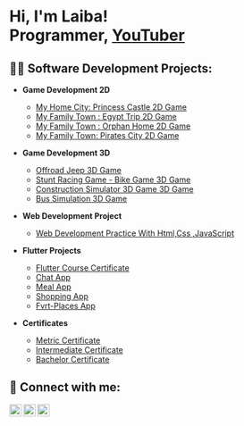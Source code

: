 <h1>Hi, I'm Laiba! <br/><a">Programmer</a>, <a href="https://www.youtube.com/@tastelab_by_laiba">YouTuber</a></h1>

<h2>👨‍💻 Software Development Projects:</h2>

- <b> Game Development 2D</b>
  - [My Home City: Princess Castle 2D Game ](https://play.google.com/store/apps/details?id=com.dandyshandy.Princess.castle&pcampaignid=web_share)
  -  [My Family Town : Egypt Trip  2D Game ](https://play.google.com/store/apps/details?id=com.myfamilytown.egypt.museum&pcampaignid=web_share)
  -   [My Family Town : Orphan Home 2D Game ](https://play.google.com/store/apps/details?id=com.myFamilytown.OrphenHome.CityHouse&pcampaignid=web_share)
  -    [My Family Town: Pirates City 2D Game ](https://play.google.com/store/apps/details?id=com.myFamilytown.pirates.treasure.ship&pcampaignid=web_share)
 - <b> Game Development 3D</b>
     -  [Offroad Jeep  3D Game ](https://play.google.com/store/apps/details?id=com.gamesoul.Revolution.Offroad.Jeep&pcampaignid=web_share)
     -  [Stunt Racing Game - Bike Game 3D Game ](https://play.google.com/store/apps/details?id=com.gamesoul.BikeRacingStuntFree&pcampaignid=web_share)
     -   [Construction Simulator 3D Game 3D Game ](https://appgallery.huawei.com/app/C107045339)
     -    [Bus Simulation 3D Game ](https://play.google.com/store/apps/details?id=com.gamesoul.BusHillClimbingsimulator&pcampaignid=web_share)
-  <b> Web Development Project</b>
   - [ Web Development Practice With Html,Css ,JavaScript ](https://annabellerestuarentsite.netlify.app)
 
-  <b> Flutter Projects</b>
   - [ Flutter Course Certificate ](https://drive.google.com/file/d/1OmBdpXCiHLZpoJyvwUYIa6nwmPWKuDlo/view?usp=sharing)
   - [ Chat App ](https://drive.google.com/file/d/1yQk2Ovv3_flGJiWyMoceW7qNhqttzI1Y/view?usp=drive_link)
   - [ Meal App ](https://drive.google.com/file/d/1eqzqv6gCgHwXz9lUVkchtCpc8a2RPTUc/view?usp=sharing)
   - [ Shopping App ](https://drive.google.com/file/d/1UGEmiVDtE1qI_DZXU94gKKsdsRhMvUNL/view?usp=sharing)
   - [ Fvrt-Places App ](https://drive.google.com/file/d/1Ytzv3N_Csj68Pu8w6qCtv_mxX0IglZyF/view?usp=sharing)
 -  <b> Certificates</b>
    - [ Metric Certificate ](https://drive.google.com/file/d/1vhJBrP_SKInUqloyHa112ROYmbevOmsi/view?usp=drive_link)
    - [ Intermediate Certificate ](https://drive.google.com/file/d/15US78YNs51G0tGWgKPdtTOx_Wr1uEEaQ/view?usp=drive_link)
    - [ Bachelor Certificate ](https://drive.google.com/file/d/1HSBo38TPQZ_KhA6MAaDqT21okB9mnCAB/view?usp=drive_link)
<h2> 🤳 Connect with me:</h2>

[<img align="left" alt="JoshMadakor | YouTube" width="22px" src="https://cdn.jsdelivr.net/npm/simple-icons@v3/icons/youtube.svg" />][youtube]
[<img align="left" alt="JoshMadakor | LinkedIn" width="22px" src="https://cdn.jsdelivr.net/npm/simple-icons@v3/icons/linkedin.svg" />][linkedin]
[<img align="left" alt="JoshMadakor | Instagram" width="22px" src="https://cdn.jsdelivr.net/npm/simple-icons@v3/icons/instagram.svg" />][instagram]

[youtube]:https://www.youtube.com/@tastelab_by_laiba
[instagram]:https://www.instagram.com/tastelab_by_laiba/profilecard/?igsh=MThhenl3cHE2MWJ5Yg==
[linkedin]: https://www.linkedin.com/public-profile/settings?trk=d_flagship3_profile_self_view_public_profile

<!--
**joshmadakor1/joshmadakor1** is a ✨ _special_ ✨ repository because its `README.md` (this file) appears on your GitHub profile.

Here are some ideas to get you started:

- 🔭 I’m currently working on ...
- 🌱 I’m currently learning ...
- 👯 I’m looking to collaborate on ...
- 🤔 I’m looking for help with ...
- 💬 Ask me about ...
- 📫 How to reach me: ...
- 😄 Pronouns: ...
- ⚡ Fun fact: ...
-->

